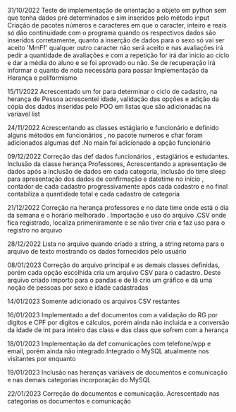 31/10/2022
Teste de implementação de orientação a objeto em python sem que tenha dados pré determinados e sim inseridos pelo método input 
Criação de pacotes números e caracteres em que o caracter, inteiro e reais só dão continuidade com o programa quando os respectivos dados são inseridos corretamente, 
quanto a inserção de dados para o sexo só vai ser aceito 'MmFf' qualquer outro caracter não será aceito e nas avaliações irá pedir a quantidade de avaliações e com a repetição for 
irá dar inicio ao ciclo e dar a média do aluno e se foi aprovado ou não. Se de recuperação irá informar o quanto de nota necessária para passar 
Implementação da Herança e poliformismo 

15/11/2022
Acrescentado um for para determinar o ciclo de cadastro, na herança de Pessoa acrescentei idade, validação das opções e adição da cópia dos dados inseridas pelo POO
em listas que são adicionadas na variavel list

24/11/2022
Acrescentando as classes estágiario e funcionário e definido alguns métodos em funcionários , no pacote numeros e char foram adicionados algumas def 
.No main foi adicionado a opção funcionário 

09/12/2022
Correção das def dados funcionários , estagiários e estudantes. Inclusão da classe herança Professores, Acrescentando a apresentação de dados após a inclusão de dados 
em cada categoria, inclusão do time sleep para apresentação dos dados de confirmação e datetime no início , contador de cada cadastro progressivamente após cada cadastro 
e no final contabiliza a quantidade total e cada cadastro de categoria 

21/12/2022
Correção na herança professores e no date time onde está o dia da semana e o horário melhorado .
Importação e uso do arquivo .CSV onde fica registrado, localiza primeniramente e se não tiver cria e faz uso para o registro no arquivo 

28/12/2022
Lista no arquivo quando criado a string, a string retorna para o arquivo de texto mostrando os dados fornecidos pelo usuário 

08/01/2023
Correção do arquivo principal e as demais classes definidas, porém cada opção escolhida cria um arquivo CSV para o cadastro. Deste arquivo criado importo para o pandas e de lá crio um gráfico e dá uma noção de pessoas por sexo e idade cadastradas

14/01/2023
Somente adicionado os arquivos CSV restantes 

16/01/2023
Implementado a def documentos com a validação do RG por digitos e CPF por digitos e cálculos, porém ainda não incluida e a conversão da idade de int para inteiro 
das class e das class que sofrem com a herança

18/01/2023
Implementação da def comunicações com telefone/wpp e email, porém ainda não integrado.Integrado o MySQL atualmente nos visitantes por enquanto 

19/01/2023
Inclusão nas heranças variáveis de documentos e comunicação e nas demais categorias incorporação do MySQL 

22/01/2023
Correção do documentos e comunicação. Acrescentado nas categorias os documentos e comunicação
